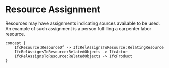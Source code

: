 Resource Assignment
===================

Resources may have assignments indicating sources available to be used. An example of such assignment is a person fulfilling a carpenter labor resource.

```
concept {
    IfcResource:ResourceOf -> IfcRelAssignsToResource:RelatingResource
    IfcRelAssignsToResource:RelatedObjects -> IfcActor
    IfcRelAssignsToResource:RelatedObjects -> IfcProduct
}
```
